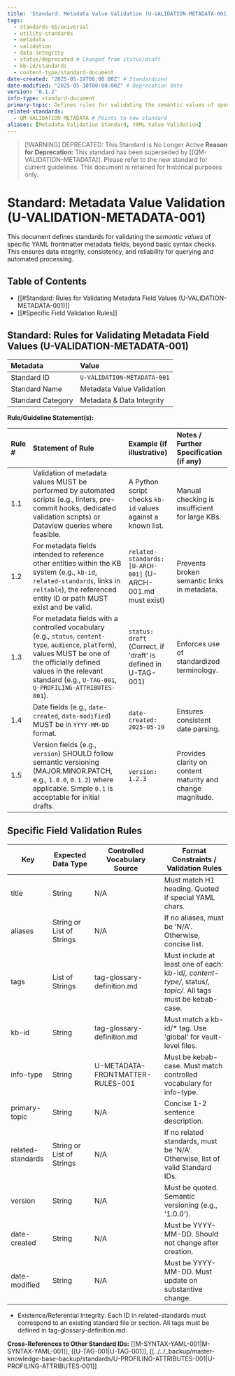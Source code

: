 ```yaml
---
title: 'Standard: Metadata Value Validation (U-VALIDATION-METADATA-001) - DEPRECATED'
tags:
  - standards-kb/universal
  - utility-standards
  - metadata
  - validation
  - data-integrity
  - status/deprecated # Changed from status/draft
  - kb-id/standards
  - content-type/standard-document
date-created: "2025-05-19T00:00:00Z" # Standardized
date-modified: "2025-05-30T00:00:00Z" # Deprecation date
version: '0.1.2'
info-type: standard-document
primary-topic: Defines rules for validating the semantic values of specific metadata fields
related-standards:
  - QM-VALIDATION-METADATA # Points to new standard
aliases: [Metadata Validation Standard, YAML Value Validation]
---
```


> [!WARNING] DEPRECATED: This Standard is No Longer Active
> **Reason for Deprecation:** This standard has been superseded by [[QM-VALIDATION-METADATA]].
> Please refer to the new standard for current guidelines. This document is retained for historical purposes only.

# Standard: Metadata Value Validation (U-VALIDATION-METADATA-001)

This document defines standards for validating the *semantic values* of specific YAML frontmatter metadata fields, beyond basic syntax checks. This ensures data integrity, consistency, and reliability for querying and automated processing.

## Table of Contents
- [[#Standard: Rules for Validating Metadata Field Values (U-VALIDATION-METADATA-001)]]
- [[#Specific Field Validation Rules]]

## Standard: Rules for Validating Metadata Field Values (U-VALIDATION-METADATA-001)

| Metadata        | Value                                 |
| :-------------- | :------------------------------------ |
| Standard ID     | `U-VALIDATION-METADATA-001`           |
| Standard Name   | Metadata Value Validation             |
| Standard Category | Metadata & Data Integrity             |

**Rule/Guideline Statement(s):**

| Rule # | Statement of Rule                                                                                                                               | Example (if illustrative)                                    | Notes / Further Specification (if any)                                       |
| :----- | :---------------------------------------------------------------------------------------------------------------------------------------------- | :----------------------------------------------------------- | :--------------------------------------------------------------------------- |
| 1.1    | Validation of metadata values MUST be performed by automated scripts (e.g., linters, pre-commit hooks, dedicated validation scripts) or Dataview queries where feasible. | A Python script checks `kb-id` values against a known list.  | Manual checking is insufficient for large KBs.                               |
| 1.2    | For metadata fields intended to reference other entities within the KB system (e.g., `kb-id`, `related-standards`, links in `reltable`), the referenced entity ID or path MUST exist and be valid. | `related-standards: [U-ARCH-001]` (U-ARCH-001.md must exist) | Prevents broken semantic links in metadata.                                  |
| 1.3    | For metadata fields with a controlled vocabulary (e.g., `status`, `content-type`, `audience`, `platform`), values MUST be one of the officially defined values in the relevant standard (e.g., `U-TAG-001`, `U-PROFILING-ATTRIBUTES-001`). | `status: draft` (Correct, if 'draft' is defined in U-TAG-001) | Enforces use of standardized terminology.                                    |
| 1.4    | Date fields (e.g., `date-created`, `date-modified`) MUST be in `YYYY-MM-DD` format.                                                              | `date-created: 2025-05-19`                                   | Ensures consistent date parsing.                                             |
| 1.5    | Version fields (e.g., `version`) SHOULD follow semantic versioning (MAJOR.MINOR.PATCH, e.g., `1.0.0`, `0.1.2`) where applicable. Simple `0.1` is acceptable for initial drafts. | `version: 1.2.3`                                             | Provides clarity on content maturity and change magnitude.                   |

## Specific Field Validation Rules

| Key                | Expected Data Type         | Controlled Vocabulary Source                | Format Constraints / Validation Rules                                                                                 |
|--------------------|--------------------------|---------------------------------------------|----------------------------------------------------------------------------------------------------------------------|
| title              | String                   | N/A                                        | Must match H1 heading. Quoted if special YAML chars.                                                                |
| aliases            | String or List of Strings| N/A                                        | If no aliases, must be 'N/A'. Otherwise, concise list.                                                              |
| tags               | List of Strings          | tag-glossary-definition.md                  | Must include at least one of each: kb-id/*, content-type/*, status/*, topic/*. All tags must be kebab-case.          |
| kb-id              | String                   | tag-glossary-definition.md                  | Must match a kb-id/* tag. Use 'global' for vault-level files.                                                       |
| info-type          | String                   | U-METADATA-FRONTMATTER-RULES-001           | Must be kebab-case. Must match controlled vocabulary for info-type.                                                  |
| primary-topic      | String                   | N/A                                        | Concise 1-2 sentence description.                                                                                    |
| related-standards  | String or List of Strings| N/A                                        | If no related standards, must be 'N/A'. Otherwise, list of valid Standard IDs.                                       |
| version            | String                   | N/A                                        | Must be quoted. Semantic versioning (e.g., '1.0.0').                                                                |
| date-created       | String                   | N/A                                        | Must be YYYY-MM-DD. Should not change after creation.                                                                |
| date-modified      | String                   | N/A                                        | Must be YYYY-MM-DD. Must update on substantive change.                                                               |

- Existence/Referential Integrity: Each ID in related-standards must correspond to an existing standard file or section. All tags must be defined in tag-glossary-definition.md.

**Cross-References to Other Standard IDs:** [[M-SYNTAX-YAML-001|M-SYNTAX-YAML-001]], [[U-TAG-001|U-TAG-001]], [[../../_backup/master-knowledge-base-backup/standards/U-PROFILING-ATTRIBUTES-001|U-PROFILING-ATTRIBUTES-001]] 